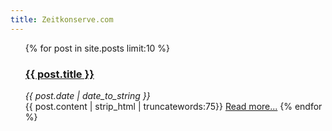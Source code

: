 ```yaml
---
title: Zeitkonserve.com
---
```


<ul class="posts t">
{% for post in site.posts  limit:10 %}
    <a href="{{ BASE_PATH }}{{ post.url }}"><h3> {{ post.title }}<br /></h3></a>
	<i>{{ post.date | date_to_string }}<br /></i>
        {{ post.content | strip_html | truncatewords:75}}
            <a href="{{ post.url }}">Read more...</a>
    {% endfor %}
</ul>
